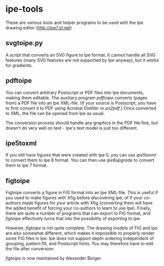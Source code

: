 ipe-tools
=========

These are various tools and helper programs to be used 
with the Ipe drawing editor (http://ipe7.sf.net)


svgtoipe.py
-----------

A script that converts an SVG figure to Ipe format. It cannot handle
all SVG features (many SVG features are not supported by Ipe anyway),
but it works for gradients.


pdftoipe
--------

You can convert arbitrary Postscript or PDF files into Ipe documents,
making them editable.  The auxiliary program *pdftoipe* converts
(pages from) a PDF file into an Ipe XML-file. (If your source is
Postscript, you have to first convert it to PDF using Acrobat
Distiller or *ps2pdf*.)  Once converted to XML, the file can be opened
from Ipe as usual.

The conversion process should handle any graphics in the PDF file
fine, but doesn't do very well on text - Ipe's text model is just too
different.


ipe5toxml
---------

If you still have figures that were created with Ipe 5, you can use
*ipe5toxml* to convert them to Ipe 6 format.  You can then use
*ipe6upgrade* to convert them to Ipe 7 format.


figtoipe
--------

Figtoipe converts a figure in FIG format into an Ipe XML-file.  This
is useful if you used to make figures with Xfig before discovering
Ipe, of if your co-authors made figures for your article with Xfig
(converting them will have the added benefit of forcing your
co-authors to learn to use Ipe).  Finally, there are quite a number of
programs that can export to FIG format, and *figtoipe* effectively
turns that into the possibility of exporting to Ipe.

However, *figtoipe* is not quite complete.  The drawing models of FIG
and Ipe are also somewhat different, which makes it impossible to
properly render some FIG files in Ipe.  Ipe does not support depth
ordering independent of grouping, pattern fill, and Postscript fonts.
You may therefore have to edit the file after conversion.

*figtoipe* is now maintained by Alexander Bürger.


